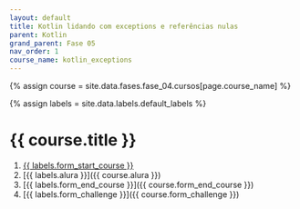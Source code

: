 ```yaml
---
layout: default
title: Kotlin lidando com exceptions e referências nulas
parent: Kotlin
grand_parent: Fase 05
nav_order: 1
course_name: kotlin_exceptions
---
```


{% assign course = site.data.fases.fase_04.cursos[page.course_name] %}

{% assign labels = site.data.labels.default_labels %}


# {{  course.title }}

1. [{{ labels.form_start_course }}]({{course.form_start_course}})
2. [{{ labels.alura }}]({{ course.alura }})
3. [{{ labels.form_end_course }}]({{ course.form_end_course }})
4. [{{ labels.form_challenge }}]({{ course.form_challenge }})
